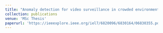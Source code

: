 ```yaml
---
title: "Anomaly detection for video surveillance in crowded environments"
collection: publications
venue: 'MSc Thesis'
paperurl: 'https://ieeexplore.ieee.org/iel7/6820096/6830164/06830355.pdf'
---
```

